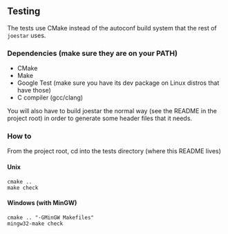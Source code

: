 ## Testing

The tests use CMake instead of the autoconf build system that the rest
of `joestar` uses.

### Dependencies (make sure they are on your PATH)
* CMake
* Make
* Google Test (make sure you have its dev package on Linux distros that have those)
* C compiler (gcc/clang)

You will also have to build joestar the normal way (see the README in the
project root) in order to generate some header files that it needs.

### How to

From the project root, cd into the tests directory (where this README lives)

#### Unix
```shell
cmake ..
make check
```

#### Windows (with MinGW)
```shell
cmake .. "-GMinGW Makefiles"
mingw32-make check
```